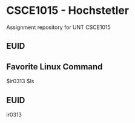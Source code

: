 # CSCE1015 - Hochstetler
Assignment repository for UNT CSCE1015
## EUID

## Favorite Linux Command

$ir0313
$ls
## EUID
ir0313
